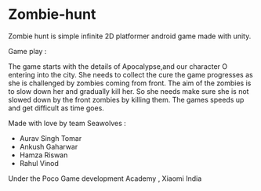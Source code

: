# Zombie-hunt
Zombie hunt is simple infinite 2D platformer android game made with unity.  

Game play :

The game starts with the details of Apocalypse,and our character O entering into the city. 
She needs to collect the cure the game progresses as she is challenged by zombies coming from front. 
The aim of the zombies is to slow down her and gradually kill her. 
So she needs make sure she is not slowed down by the front zombies by killing them. 
The games speeds up and get difficult as time goes. 

Made with love by team Seawolves :
- Aurav Singh Tomar
- Ankush Gaharwar
- Hamza Riswan
- Rahul Vinod

Under the Poco Game development Academy , Xiaomi India

